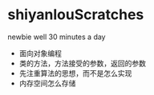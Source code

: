 # shiyanlouScratches
newbie
well 30 minutes a day
- 面向对象编程
- 类的方法，方法接受的参数，返回的参数
- 先注重算法的思想，而不是怎么实现
- 内存空间怎么存储
